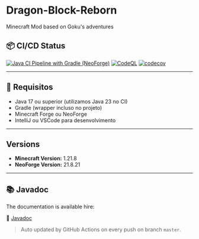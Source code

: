 # Dragon-Block-Reborn
Minecraft Mod based on Goku's adventures

## 📦 CI/CD Status

[![Java CI Pipeline with Gradle (NeoForge)](https://github.com/RGerva/Dragon-Block-Reborn/actions/workflows/ci-pipeline.yml/badge.svg)](https://github.com/RGerva/Dragon-Block-Reborn/actions/workflows/ci-pipeline.yml)
[![CodeQL](https://github.com/RGerva/Dragon-Block-Reborn/actions/workflows/ci-pipeline.yml/badge.svg)](https://github.com/RGerva/Dragon-Block-Reborn/security/code-scanning)
[![codecov](https://codecov.io/gh/RGerva/Dragon-Block-Reborn/branch/main/graph/badge.svg)](https://codecov.io/gh/RGerva/Dragon-Block-Reborn)

---

## 🔧 Requisitos

- Java 17 ou superior (utilizamos Java 23 no CI)
- Gradle (wrapper incluso no projeto)
- Minecraft Forge ou NeoForge
- IntelliJ ou VSCode para desenvolvimento

---

## Versions

<!--version-info-start-->
- **Minecraft Version:** 1.21.8
- **NeoForge Version:** 21.8.21
<!--version-info-end-->

---

## 📚 Javadoc

The documentation is available hire:

🔗 [Javadoc](https://rgerva.github.io/Dragon-Block-Reborn/)

> Auto updated by GitHub Actions on every push on branch `master`.